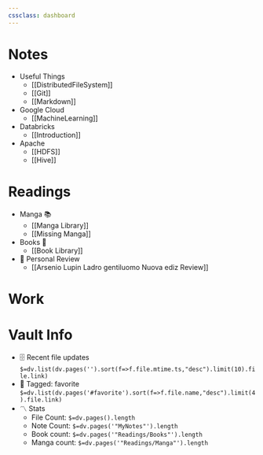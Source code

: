 ```yaml
---
cssclass: dashboard
---
```


# Notes
- Useful Things
	- [[DistributedFileSystem]]
	- [[Git]]
	- [[Markdown]]
- Google Cloud
	- [[MachineLearning]]
- Databricks
	- [[Introduction]]
- Apache
	- [[HDFS]]
	- [[Hive]]
# Readings
- Manga 📚
	- [[Manga Library]]
	- [[Missing Manga]]
- Books 📖
	- [[Book Library]]
- 👥 Personal Review
	- [[Arsenio Lupin Ladro gentiluomo Nuova ediz Review]]
# Work


# Vault Info
- 🗄️ Recent file updates
 `$=dv.list(dv.pages('').sort(f=>f.file.mtime.ts,"desc").limit(10).file.link)`
- 🔖 Tagged:  favorite 
 `$=dv.list(dv.pages('#favorite').sort(f=>f.file.name,"desc").limit(4).file.link)`
- 〽️ Stats
	- File Count: `$=dv.pages().length`
	- Note Count: `$=dv.pages('"MyNotes"').length`
	- Book count: `$=dv.pages('"Readings/Books"').length`
	- Manga count: `$=dv.pages('"Readings/Manga"').length`